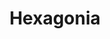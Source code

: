 ---
title: "Hexagonia"
layout: entry
order: 706
presentation: side-by-side
theme_color_primary: "#77c044"
theme_color_secondary: "#77c044"
object:
  - id: "hexagonia"
media_type: "video"
---